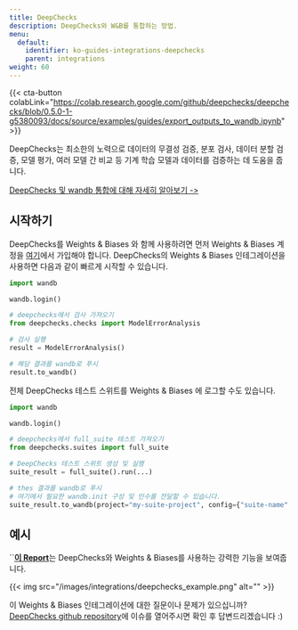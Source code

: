 ```yaml
---
title: DeepChecks
description: DeepChecks와 W&B를 통합하는 방법.
menu:
  default:
    identifier: ko-guides-integrations-deepchecks
    parent: integrations
weight: 60
---
```


{{< cta-button colabLink="https://colab.research.google.com/github/deepchecks/deepchecks/blob/0.5.0-1-g5380093/docs/source/examples/guides/export_outputs_to_wandb.ipynb" >}}

DeepChecks는 최소한의 노력으로 데이터의 무결성 검증, 분포 검사, 데이터 분할 검증, 모델 평가, 여러 모델 간 비교 등 기계 학습 모델과 데이터를 검증하는 데 도움을 줍니다.

[DeepChecks 및 wandb 통합에 대해 자세히 알아보기 ->](https://docs.deepchecks.com/stable/general/usage/exporting_results/auto_examples/plot_exports_output_to_wandb.html)

## 시작하기

DeepChecks를 Weights & Biases 와 함께 사용하려면 먼저 Weights & Biases 계정을 [여기](https://wandb.ai/site)에서 가입해야 합니다. DeepChecks의 Weights & Biases 인테그레이션을 사용하면 다음과 같이 빠르게 시작할 수 있습니다.

```python
import wandb

wandb.login()

# deepchecks에서 검사 가져오기
from deepchecks.checks import ModelErrorAnalysis

# 검사 실행
result = ModelErrorAnalysis()

# 해당 결과를 wandb로 푸시
result.to_wandb()
```

전체 DeepChecks 테스트 스위트를 Weights & Biases 에 로그할 수도 있습니다.

```python
import wandb

wandb.login()

# deepchecks에서 full_suite 테스트 가져오기
from deepchecks.suites import full_suite

# DeepChecks 테스트 스위트 생성 및 실행
suite_result = full_suite().run(...)

# thes 결과를 wandb로 푸시
# 여기에서 필요한 wandb.init 구성 및 인수를 전달할 수 있습니다.
suite_result.to_wandb(project="my-suite-project", config={"suite-name": "full-suite"})
```

## 예시

``[**이 Report**](https://wandb.ai/cayush/deepchecks/reports/Validate-your-Data-and-Models-with-Deepchecks-and-W-B--VmlldzoxNjY0ODc5)는 DeepChecks와 Weights & Biases를 사용하는 강력한 기능을 보여줍니다.

{{< img src="/images/integrations/deepchecks_example.png" alt="" >}}

이 Weights & Biases 인테그레이션에 대한 질문이나 문제가 있으십니까? [DeepChecks github repository](https://github.com/deepchecks/deepchecks)에 이슈를 열어주시면 확인 후 답변드리겠습니다 :)
